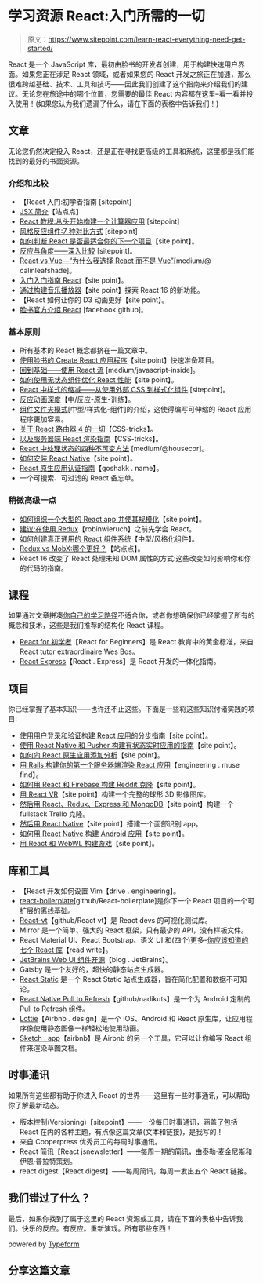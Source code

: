# 学习资源 React:入门所需的一切

> 原文：<https://www.sitepoint.com/learn-react-everything-need-get-started/>

React 是一个 JavaScript 库，最初由脸书的开发者创建，用于构建快速用户界面。如果您正在涉足 React 领域，或者如果您的 React 开发之旅正在加速，那么很难跨越基础、技术、工具和技巧——因此我们创建了这个指南来介绍我们的建议。无论您在旅途中的哪个位置，您需要的最佳 React 内容都在这里–看一看并投入使用！(如果您认为我们遗漏了什么，请在下面的表格中告诉我们！)

## 文章

无论您仍然决定投入 React，还是正在寻找更高级的工具和系统，这里都是我们能找到的最好的书面资源。

### 介绍和比较

*   【React 入门:初学者指南 [sitepoint]
*   [JSX 简介](https://www.sitepoint.com/an-introduction-to-jsx/)【站点点】
*   [React 教程:从头开始构建一个计算器应用](https://www.sitepoint.com/react-tutorial-build-calculator-app/) [sitepoint]
*   [风格反应组件:7 种对比方式](https://www.sitepoint.com/react-components-styling-options/) [sitepoint]
*   [如何判断 React 是否最适合你的下一个项目](https://www.sitepoint.com/react-fast-interactive-user-interfaces/)【site point】。
*   [反应与角度——深入比较](https://www.sitepoint.com/react-vs-angular/) [sitepoint]。
*   [React vs Vue—“为什么我选择 React 而不是 Vue”](https://medium.com/@CalinLeafshade/why-i-chose-react-over-vue-3dd9a230b507)[medium/@ calinleafshade]。
*   [入门入门指南 React](https://www.sitepoint.com/getting-started-react-beginners-guide/)【site point】。
*   [通过构建音乐播放器](https://www.sitepoint.com/react-16-new-features/)【site point】探索 React 16 的新功能。
*   【React 如何让你的 D3 动画更好【site point】。
*   [脸书官方介绍 React](https://facebook.github.io/react/tutorial/tutorial.html) [facebook.github]。

### 基本原则

*   所有基本的 React 概念都挤在一篇文章中。
*   [使用脸书的 Create React 应用程序](https://www.sitepoint.com/create-react-app/)【site point】快速准备项目。
*   [回到基础——使用 React 流](https://medium.com/javascript-inside/back-to-the-basics-using-react-flow-pt-2-99292993829f) [medium/javascript-inside]。
*   [如何使用无状态组件优化 React 性能](https://www.sitepoint.com/optimizing-react-performance-stateless-components/)【site point】。
*   [React 中样式的缩减——从使用外部 CSS 到样式化组件](https://www.sitepoint.com/style-react-components-styled-components/) [sitepoint]。
*   [反应动画深度](https://medium.com/react-native-training/react-animations-in-depth-433e2b3f0e8e)【中/反应-原生-训练】。
*   [组件文件夹模式](https://medium.com/styled-components/component-folder-pattern-ee42df37ec68)[中型/样式化-组件]的介绍，这使得编写可伸缩的 React 应用程序更加容易。
*   [关于 React 路由器 4 的一切](https://css-tricks.com/react-router-4/)【CSS-tricks】。
*   [以及服务器端 React 渲染指南](https://css-tricks.com/server-side-react-rendering/)【CSS-tricks】。
*   [React 中处理状态的四种不可变方法](https://medium.com/@housecor/handling-state-in-react-four-immutable-approaches-to-consider-d1f5c00249d5) [medium/@housecor]。
*   [如何安装 React Native](https://www.sitepoint.com/quick-tip-installing-react-native/)【site point】。
*   [React 原生应用认证指南](https://goshakkk.name/auth-in-react-native-apps/)【goshakk . name】。
*   一个可搜索、可过滤的 React 备忘单。

### 稍微高级一点

*   [如何组织一个大型的 React app 并使其规模化](https://www.sitepoint.com/organize-large-react-application/)【site point】。
*   [建议:在使用 Redux](https://www.robinwieruch.de/learn-react-before-using-redux/)【robinwieruch】之前先学会 React。
*   [如何创建真正通用的 React 组件系统](https://medium.com/styled-components/announcing-primitives-support-for-truly-universal-component-systems-5772c7d14bc7)【中型/风格化组件】。
*   [Redux vs MobX:哪个更好？](https://www.sitepoint.com/redux-vs-mobx-which-is-best/)【站点点】。
*   React 16 改变了 React 处理未知 DOM 属性的方式:这些改变如何影响你和你的代码的指南。

## 课程

如果通过文章拼凑[你自己的学习路径](https://www.sitepoint.com/how-to-learn-quickly/)不适合你，或者你想确保你已经掌握了所有的概念和技术，这些是我们推荐的结构化 React 课程。

*   [React for 初学者](https://reactforbeginners.com)【React for Beginners】是 React 教育中的黄金标准，来自 React tutor extraordinaire Wes Bos。
*   [React Express](http://www.react.express/)【React . Express】是 React 开发的一体化指南。

## 项目

你已经掌握了基本知识——也许还不止这些。下面是一些将这些知识付诸实践的项目:

*   [使用用户登录和验证构建 React 应用的分步指南](https://www.sitepoint.com/tutorial-build-a-react-js-application-with-user-login-and-authentication/)【site point】。
*   [使用 React Native 和 Pusher 构建有状态实时应用的指南](https://www.sitepoint.com/build-a-stateful-real-time-app-with-react-native-and-pusher/)【site point】。
*   [如何向 React 原生应用添加分析](https://www.sitepoint.com/adding-analytics-to-a-react-native-app/)【site point】。
*   [用 Rails 构建你的第一个服务器端渲染 React 应用](https://engineering.musefind.com/build-your-first-server-side-rendered-react-app-with-rails-f1b43aa97723)【engineering . muse find】。
*   [如何用 React 和 Firebase 构建 Reddit 克隆](https://www.sitepoint.com/reddit-clone-react-firebase/)【site point】。
*   [用 React VR](https://www.sitepoint.com/building-a-full-sphere-3d-image-gallery-with-react-vr/)【site point】构建一个完整的球形 3D 影像图库。
*   [然后用 React、Redux、Express 和 MongoDB](https://www.sitepoint.com/fullstack-javascript-trello-clone/)【site point】构建一个 fullstack Trello 克隆。
*   [然后用 React Native](https://www.sitepoint.com/use-react-native-to-a-create-a-face-recognition-app/)【site point】搭建一个面部识别 app。
*   [如何用 React Native 构建 Android 应用](https://www.sitepoint.com/build-android-app-react-native/)【site point】。
*   [用 React 和 WebWL 构建游戏](https://www.sitepoint.com/building-a-game-reactjs-and-webgl/)【site point】。

## 库和工具

*   【React 开发如何设置 Vim【drive . engineering】。
*   [react-boilerplate](https://github.com/react-boilerplate/react-boilerplate)[github/React-boilerplate]是你下一个 React 项目的一个可扩展的离线基础。
*   [React-vt](https://github.com/ReactVT/react-vt)【github/React vt】是 React devs 的可视化测试库。
*   Mirror 是一个简单、强大的 React 框架，只有最少的 API，没有样板文件。
*   React Material UI、React Bootstrap、语义 UI 和(四个)更多-[你应该知道的七个 React 库](https://readwrite.com/2017/07/04/7-react-libraries-you-should-know/)【read write】。
*   [JetBrains Web UI 组件开源](https://blog.jetbrains.com/hub/2017/08/02/jetbrains-web-ui-components-open-sourced/)【blog . JetBrains】。
*   Gatsby 是一个友好的，超快的静态站点生成器。
*   [React Static](https://github.com/nozzle/react-static) 是一个 React Static 站点生成器，旨在简化配置和数据不可知论。
*   [React Native Pull to Refresh](https://github.com/NadiKuts/react-native-pull-refresh)【github/nadikuts】是一个为 Android 定制的 Pull to Refresh 组件。
*   [Lottie](https://airbnb.design/lottie/)【Airbnb . design】是一个 iOS、Android 和 React 原生库，让应用程序像使用静态图像一样轻松地使用动画。
*   [Sketch . app](http://airbnb.io/react-sketchapp/)【airbnb】是 Airbnb 的另一个工具，它可以让你编写 React 组件来渲染草图文档。

## 时事通讯

如果所有这些都有助于你进入 React 的世界——这里有一些时事通讯，可以帮助你了解最新动态。

*   版本控制(Versioning)【sitepoint】——一份每日时事通讯，涵盖了包括 React 在内的各种主题，有点像这篇文章(文本和链接)，是我写的！
*   来自 Cooperpress 优秀员工的每周时事通讯。
*   React 简讯【React jsnewsletter】——每周一期的简讯，由泰勒·麦金尼斯和伊恩·普拉特策划。
*   react digest【React digest】——每周简讯，每周一发出五个 React 链接。

## 我们错过了什么？

最后，如果你找到了属于这里的 React 资源或工具，请在下面的表格中告诉我们。快乐的反应。有反应。重新演戏。所有那些东西！

powered by [Typeform](https://www.typeform.com/examples/?utm_campaign=C2Ezz9&utm_source=typeform.com-163528-Pro&utm_medium=typeform&utm_content=typeform-embedded-poweredbytypeform&utm_term=EN)

## 分享这篇文章